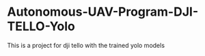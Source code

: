 # Autonomous-UAV-Program-DJI-TELLO-Yolo
This is a project for dji tello with the trained yolo models

